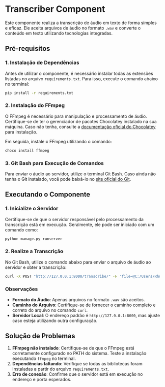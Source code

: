 # Transcriber Component

Este componente realiza a transcrição de áudio em texto de forma simples e eficaz. Ele aceita arquivos de áudio no formato `.wav` e converte o conteúdo em texto utilizando tecnologias integradas.

## Pré-requisitos

### 1. Instalação de Dependências

Antes de utilizar o componente, é necessário instalar todas as extensões listadas no arquivo `requirements.txt`. Para isso, execute o comando abaixo no terminal:

```bash
pip install -r requirements.txt
```

### 2. Instalação do FFmpeg

O FFmpeg é necessário para manipulação e processamento de áudio. Certifique-se de ter o gerenciador de pacotes Chocolatey instalado na sua máquina. Caso não tenha, consulte a [documentação oficial do Chocolatey](https://chocolatey.org/install) para instalação.

Em seguida, instale o FFmpeg utilizando o comando:

```bash
choco install ffmpeg
```

### 3. Git Bash para Execução de Comandos

Para enviar o áudio ao servidor, utilize o terminal Git Bash. Caso ainda não tenha o Git instalado, você pode baixá-lo no [site oficial do Git](https://git-scm.com/downloads).

## Executando o Componente

### 1. Inicialize o Servidor

Certifique-se de que o servidor responsável pelo processamento da transcrição está em execução. Geralmente, ele pode ser iniciado com um comando como:

```bash
python manage.py runserver
```

### 2. Realize a Transcrição

No Git Bash, utilize o comando abaixo para enviar o arquivo de áudio ao servidor e obter a transcrição:

```bash
curl -X POST "http://127.0.0.1:8000/transcribe/" -F "file=@C:/Users/Rhuan/Downloads/Teste.wav"
```

### Observações

- **Formato do Áudio**: Apenas arquivos no formato `.wav` são aceitos.
- **Caminho do Arquivo**: Certifique-se de fornecer o caminho completo e correto do arquivo no comando `curl`.
- **Servidor Local**: O endereço padrão é `http://127.0.0.1:8000`, mas ajuste caso esteja utilizando outra configuração.

## Solução de Problemas

1. **FFmpeg não instalado**: Certifique-se de que o FFmpeg está corretamente configurado no PATH do sistema. Teste a instalação executando `ffmpeg` no terminal.
2. **Dependências faltando**: Verifique se todas as bibliotecas foram instaladas a partir do arquivo `requirements.txt`.
3. **Erro de conexão**: Confirme que o servidor está em execução no endereço e porta esperados.
